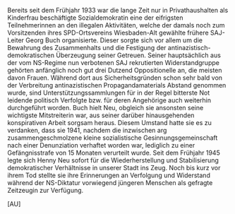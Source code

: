 Bereits seit dem Frühjahr 1933 war die lange Zeit nur in
Privathaushalten als Kinderfrau beschäftigte Sozialdemokratin eine der
eifrigsten Teilnehmerinnen an den illegalen Aktivitäten, welche der
damals noch zum Vorsitzenden ihres SPD-Ortsvereins Wiesbaden-Alt
gewählte frühere SAJ-Leiter Georg Buch organisierte. Dieser sorgte sich
vor allem um die Bewahrung des Zusammenhalts und die Festigung der
antinazistisch-demokratischen Überzeugung seiner Getreuen. Seiner
hauptsächlich aus der vom NS-Regime nun verbotenen SAJ rekrutierten
Widerstandgruppe gehörten anfänglich noch gut drei Dutzend
Oppositionelle an, die meisten davon Frauen. Während dort aus
Sicherheitsgründen schon sehr bald von der Verbreitung antinazistischen
Propagandamaterials Abstand genommen wurde, sind
Unterstützungssammlungen für in der Regel bitterste Not leidende
politisch Verfolgte bzw. für deren Angehörige auch weiterhin
durchgeführt worden. Buch hielt Neu, obgleich sie ansonsten seine
wichtigste Mitstreiterin war, aus seiner darüber hinausgehenden
konspirativen Arbeit sorgsam heraus. Diesem Umstand hatte sie es zu
verdanken, dass sie 1941, nachdem die inzwischen arg
zusammengeschmolzene kleine sozialistische Gesinnungsgemeinschaft nach
einer Denunziation verhaftet worden war, lediglich zu einer
Gefängnisstrafe von 15 Monaten verurteilt wurde. Seit dem Frühjahr 1945
legte sich Henny Neu sofort für die Wiederherstellung und Stabilisierung
demokratischer Verhältnisse in unserer Stadt ins Zeug. Noch bis kurz vor
ihrem Tod stellte sie ihre Erinnerungen an Verfolgung und Widerstand
während der NS-Diktatur vorwiegend jüngeren Menschen als gefragte
Zeitzeugin zur Verfügung.

\[AU\]

